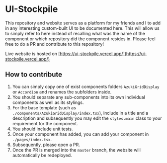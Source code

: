# UI-Stockpile

This repository and website serves as a platform for my friends and I
to add in any interesting custom-built UI to be documented here. This
will allow us to simply refer to here instead of recalling what was
the name of the component or which repository did the component
resides in. Please feel free to do a PR and contribute to this
repository!

Live website is hosted on [https://ui-stockpile.vercel.app/](https://ui-stockpile.vercel.app/)

## How to contribute

1. You can simply copy one of exist components folders `AzukiGridDisplay` or `Accordion` and renames the subfolders inside.
2. You should separate any sub-components into its own individual components as well as its stylings.
3. For the base template (such as `./components/AzukiGridDisplay/index.tsx`), include in a title and a description and subsequently you may edit the `styles.main` class to your requirement for the component.
4. You should include unit tests.
5. Once your component has added, you can add your component in `./pages/index.tsx`.
6. Subsequently, please open a PR.
7. Once the PR is merged into the `master` branch, the website will automatically be redeployed.
